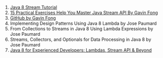 
1. [Java 8 Stream Tutorial](https://winterbe.com/posts/2014/07/31/java8-stream-tutorial-examples/)
1. [15 Practical Exercises Help You Master Java Stream API By Gavin Fong](https://blog.devgenius.io/15-practical-exercises-help-you-master-java-stream-api-3f9c86b1cf82)
1. [GitHub by Gavin Fong](https://github.com/gavinklfong/stream-api-exercises)
1. Implementing Design Patterns Using Java 8 Lambda by Jose Paumard
1. From Collections to Streams in Java 8 Using Lambda Expressions by Jose Paumard
1. Streams, Collectors, and Optionals for Data Processing in Java 8 by Jose Paumard
1. [Java 8 for Experienced Developers: Lambdas, Stream API & Beyond](https://www.educative.io/courses/java-8-lambdas-stream-api-beyond/functional-interfaces-in-java)